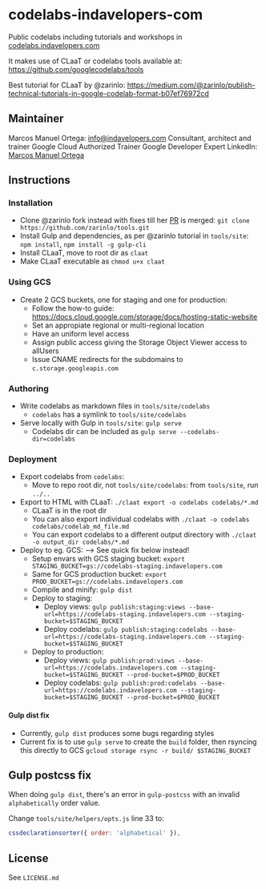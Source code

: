 # codelabs-indavelopers-com

Public codelabs including tutorials and workshops in [codelabs.indavelopers.com](https://codelabs.indavelopers.com)

It makes use of CLaaT or codelabs tools available at: <https://github.com/googlecodelabs/tools>

Best tutorial for CLaaT by @zarinlo: <https://medium.com/@zarinlo/publish-technical-tutorials-in-google-codelab-format-b07ef76972cd>

## Maintainer

Marcos Manuel Ortega: <info@indavelopers.com>
Consultant, architect and trainer
Google Cloud Authorized Trainer
Google Developer Expert
LinkedIn: [Marcos Manuel Ortega](https://www.linkedin.com/in/marcosmanuelortega/)

## Instructions

### Installation

- Clone @zarinlo fork instead with fixes till her [PR](https://github.com/googlecodelabs/tools/pull/915) is merged: `git clone https://github.com/zarinlo/tools.git`
- Install Gulp and dependencies, as per @zarinlo tutorial in `tools/site`: `npm install`, `npm install -g gulp-cli`
- Install CLaaT, move to root dir as `claat`
- Make CLaaT executable as `chmod u+x claat`

### Using GCS

- Create 2 GCS buckets, one for staging and one for production:
  - Follow the how-to guide: <https://docs.cloud.google.com/storage/docs/hosting-static-website>
  - Set an appropiate regional or multi-regional location
  - Have an uniform level access
  - Assign public access giving the Storage Object Viewer access to allUsers
  - Issue CNAME redirects for the subdomains to `c.storage.googleapis.com`

### Authoring

- Write codelabs as markdown files in `tools/site/codelabs`
  - `codelabs` has a symlink to `tools/site/codelabs`
- Serve locally with Gulp in `tools/site`: `gulp serve`
  - Codelabs dir can be included as `gulp serve --codelabs-dir=codelabs`

### Deployment

- Export codelabs from `codelabs`:
  - Move to repo root dir, not `tools/site/codelabs`: from `tools/site`, run `../..`
- Export to HTML with CLaaT: `./claat export -o codelabs codelabs/*.md`
  - CLaaT is in the root dir
  - You can also export individual codelabs with `./claat -o codelabs codelabs/codelab_md_file.md`
  - You can export codelabs to a different output directory with `./claat -o output_dir codelabs/*.md`
- Deploy to eg. GCS: --> See quick fix below instead!
  - Setup envars with GCS staging bucket: `export STAGING_BUCKET=gs://codelabs-staging.indavelopers.com`
  - Same for GCS production bucket: `export PROD_BUCKET=gs://codelabs.indavelopers.com`
  - Compile and minify: `gulp dist`
  - Deploy to staging:
    - Deploy views: `gulp publish:staging:views --base-url=https://codelabs-staging.indavelopers.com --staging-bucket=$STAGING_BUCKET`
    - Deploy codelabs: `gulp publish:staging:codelabs --base-url=https://codelabs-staging.indavelopers.com --staging-bucket=$STAGING_BUCKET`
  - Deploy to production:
    - Deploy views: `gulp publish:prod:views --base-url=https://codelabs.indavelopers.com --staging-bucket=$STAGING_BUCKET --prod-bucket=$PROD_BUCKET`
    - Deploy codelabs: `gulp publish:prod:codelabs --base-url=https://codelabs.indavelopers.com --staging-bucket=$STAGING_BUCKET --prod-bucket=$PROD_BUCKET`

#### Gulp dist fix

- Currently, `gulp dist` produces some bugs regarding styles
- Current fix is to use `gulp serve` to create the `build` folder, then rsyncing this directly to GCS `gcloud storage rsync -r build/ $STAGING_BUCKET`

## Gulp postcss fix

When doing `gulp dist`, there's an error in `gulp-postcss` with an invalid `alphabetically` order value.

Change `tools/site/helpers/opts.js` line 33 to:

```javascript
cssdeclarationsorter({ order: 'alphabetical' }),
```

## License

See `LICENSE.md`
